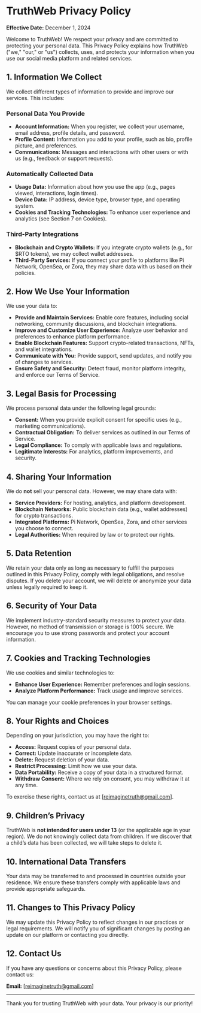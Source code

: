 # TruthWeb Privacy Policy

**Effective Date:** December 1, 2024

Welcome to TruthWeb! We respect your privacy and are committed to protecting your personal data. This Privacy Policy explains how TruthWeb ("we," "our," or "us") collects, uses, and protects your information when you use our social media platform and related services.

## 1. Information We Collect

We collect different types of information to provide and improve our services. This includes:

### Personal Data You Provide
- **Account Information:** When you register, we collect your username, email address, profile details, and password.
- **Profile Content:** Information you add to your profile, such as bio, profile picture, and preferences.
- **Communications:** Messages and interactions with other users or with us (e.g., feedback or support requests).

### Automatically Collected Data
- **Usage Data:** Information about how you use the app (e.g., pages viewed, interactions, login times).
- **Device Data:** IP address, device type, browser type, and operating system.
- **Cookies and Tracking Technologies:** To enhance user experience and analytics (see Section 7 on Cookies).

### Third-Party Integrations
- **Blockchain and Crypto Wallets:** If you integrate crypto wallets (e.g., for $RTO tokens), we may collect wallet addresses.
- **Third-Party Services:** If you connect your profile to platforms like Pi Network, OpenSea, or Zora, they may share data with us based on their policies.

## 2. How We Use Your Information

We use your data to:
- **Provide and Maintain Services:** Enable core features, including social networking, community discussions, and blockchain integrations.
- **Improve and Customize User Experience:** Analyze user behavior and preferences to enhance platform performance.
- **Enable Blockchain Features:** Support crypto-related transactions, NFTs, and wallet integrations.
- **Communicate with You:** Provide support, send updates, and notify you of changes to services.
- **Ensure Safety and Security:** Detect fraud, monitor platform integrity, and enforce our Terms of Service.

## 3. Legal Basis for Processing

We process personal data under the following legal grounds:
- **Consent:** When you provide explicit consent for specific uses (e.g., marketing communications).
- **Contractual Obligation:** To deliver services as outlined in our Terms of Service.
- **Legal Compliance:** To comply with applicable laws and regulations.
- **Legitimate Interests:** For analytics, platform improvements, and security.

## 4. Sharing Your Information

We do **not** sell your personal data. However, we may share data with:
- **Service Providers:** For hosting, analytics, and platform development.
- **Blockchain Networks:** Public blockchain data (e.g., wallet addresses) for crypto transactions.
- **Integrated Platforms:** Pi Network, OpenSea, Zora, and other services you choose to connect.
- **Legal Authorities:** When required by law or to protect our rights.

## 5. Data Retention

We retain your data only as long as necessary to fulfill the purposes outlined in this Privacy Policy, comply with legal obligations, and resolve disputes. If you delete your account, we will delete or anonymize your data unless legally required to keep it.

## 6. Security of Your Data

We implement industry-standard security measures to protect your data. However, no method of transmission or storage is 100% secure. We encourage you to use strong passwords and protect your account information.

## 7. Cookies and Tracking Technologies

We use cookies and similar technologies to:
- **Enhance User Experience:** Remember preferences and login sessions.
- **Analyze Platform Performance:** Track usage and improve services.

You can manage your cookie preferences in your browser settings.

## 8. Your Rights and Choices

Depending on your jurisdiction, you may have the right to:
- **Access:** Request copies of your personal data.
- **Correct:** Update inaccurate or incomplete data.
- **Delete:** Request deletion of your data.
- **Restrict Processing:** Limit how we use your data.
- **Data Portability:** Receive a copy of your data in a structured format.
- **Withdraw Consent:** Where we rely on consent, you may withdraw it at any time.

To exercise these rights, contact us at [reimaginetruth@gmail.com].

## 9. Children’s Privacy

TruthWeb is **not intended for users under 13** (or the applicable age in your region). We do not knowingly collect data from children. If we discover that a child’s data has been collected, we will take steps to delete it.

## 10. International Data Transfers

Your data may be transferred to and processed in countries outside your residence. We ensure these transfers comply with applicable laws and provide appropriate safeguards.

## 11. Changes to This Privacy Policy

We may update this Privacy Policy to reflect changes in our practices or legal requirements. We will notify you of significant changes by posting an update on our platform or contacting you directly.

## 12. Contact Us

If you have any questions or concerns about this Privacy Policy, please contact us:

**Email:** [reimaginetruth@gmail.com]  

---

Thank you for trusting TruthWeb with your data. Your privacy is our priority!



